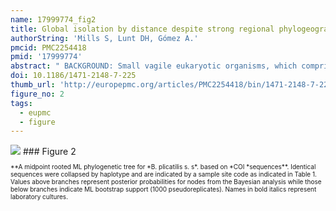 ```yaml
---
name: 17999774_fig2
title: Global isolation by distance despite strong regional phylogeography in a small metazoan.
authorString: 'Mills S, Lunt DH, Gómez A.'
pmcid: PMC2254418
pmid: '17999774'
abstract: " BACKGROUND: Small vagile eukaryotic organisms, which comprise a large proportion of the Earth's biodiversity, have traditionally been thought to lack the extent of population structuring and geographic speciation observed in larger taxa. Here we investigate the patterns of genetic diversity, amongst populations of the salt lake microscopic metazoan Brachionus plicatilis s. s. (sensu stricto) (Rotifera: Monogononta) on a global scale. We examine the phylogenetic relationships of geographic isolates from four continents using a 603 bp fragment of the mitochondrial COI gene to investigate patterns of phylogeographic subdivision in this species. In addition we investigate the relationship between genetic and geographic distances on a global scale to try and reconcile the paradox between the high vagility of this species and the previously reported patterns of restricted gene flow, even over local spatial scales. RESULTS: Analysis of global sequence diversity of B. plicatilis s. s. reveals the presence of four allopatric genetic lineages: North American-Far East Asian, Western Mediterranean, Australian, and an Eastern Mediterranean lineage represented by a single isolate. Geographically orientated substructure is also apparent within the three best sampled lineages. Surprisingly, given this strong phylogeographic structure, B. plicatilis s. s. shows a significant correlation between geographic and genetic distance on a global scale ('isolation by distance' - IBD). CONCLUSION: Despite its cosmopolitan distribution and potential for high gene flow, B. plicatilis s. s. is strongly structured at a global scale. IBD patterns have traditionally been interpreted to indicate migration-drift equilibrium, although in this system equilibrium conditions are incompatible with the observed genetic structure. Instead, we suggest the pattern may have arisen through persistent founder effects, acting in a similar fashion to geographic barriers for larger organisms. Our data indicates that geographic speciation, contrary to historical views, is likely to be very important in microorganisms. By presenting compelling evidence for geographic speciation in a small eukaryote we add to the growing body of evidence that is forcing us to rethink our views of global biodiversity."
doi: 10.1186/1471-2148-7-225
thumb_url: 'http://europepmc.org/articles/PMC2254418/bin/1471-2148-7-225-2.gif'
figure_no: 2
tags:
  - eupmc
  - figure
---
```

<img src='http://europepmc.org/articles/PMC2254418/bin/1471-2148-7-225-2.jpg' style='max-height: 300px'>
### Figure 2
<p style='font-size: 10px;'>**A midpoint rooted ML phylogenetic tree for *B. plicatilis s. s*. based on *COI *sequences**. Identical sequences were collapsed by haplotype and are indicated by a sample site code as indicated in Table 1. Values above branches represent posterior probabilities for nodes from the Bayesian analysis while those below branches indicate ML bootstrap support (1000 pseudoreplicates). Names in bold italics represent laboratory cultures.</p>